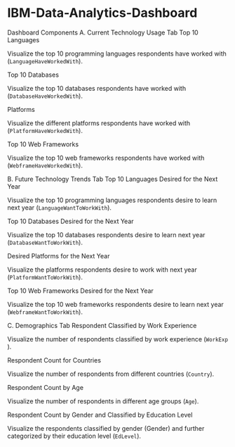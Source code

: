 # IBM-Data-Analytics-Dashboard
 

Dashboard Components
A. Current Technology Usage Tab
Top 10 Languages

Visualize the top 10 programming languages respondents have worked with (`LanguageHaveWorkedWith`).

Top 10 Databases

Visualize the top 10 databases respondents have worked with (`DatabaseHaveWorkedWith`).

Platforms

Visualize the different platforms respondents have worked with (`PlatformHaveWorkedWith`).

Top 10 Web Frameworks

Visualize the top 10 web frameworks respondents have worked with (`WebframeHaveWorkedWith`).

B. Future Technology Trends Tab
Top 10 Languages Desired for the Next Year

Visualize the top 10 programming languages respondents desire to learn next year (`LanguageWantToWorkWith`).

Top 10 Databases Desired for the Next Year

Visualize the top 10 databases respondents desire to learn next year (`DatabaseWantToWorkWith`).

Desired Platforms for the Next Year

Visualize the platforms respondents desire to work with next year (`PlatformWantToWorkWith`).

Top 10 Web Frameworks Desired for the Next Year

Visualize the top 10 web frameworks respondents desire to learn next year (`WebframeWantToWorkWith`).

C. Demographics Tab
Respondent Classified by  Work Experience  

Visualize the number of respondents classified by work experience (` WorkExp  `).

Respondent Count for Countries

Visualize the number of respondents from different countries (`Country`).

Respondent Count by Age

Visualize the number of respondents in different age groups (`Age`).

Respondent Count by Gender and Classified by Education Level

Visualize the respondents classified by gender (Gender) and further categorized by their education level (`EdLevel`).

